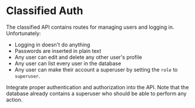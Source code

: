 # Classified Auth

The classified API contains routes for managing users and logging in. Unfortunately:

* Logging in doesn't do anything
* Passwords are inserted in plain text
* Any user can edit and delete any other user's profile
* Any user can list every user in the database
* Any user can make their account a superuser by setting the `role` to `superuser`.

Integrate proper authentication and authorization into the API. Note that the database already contains a superuser who should be able to perform any action.

